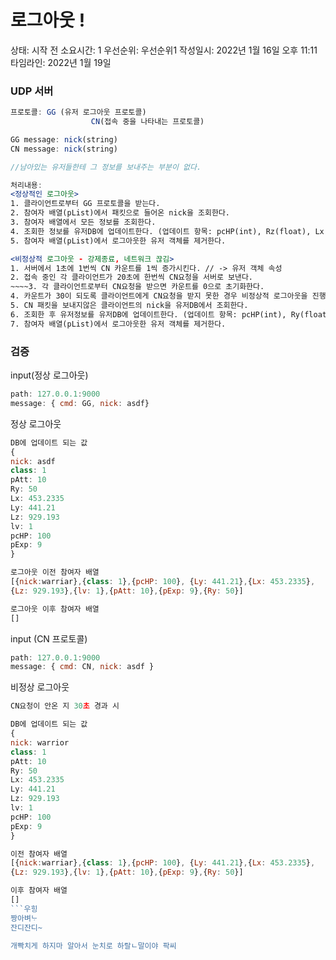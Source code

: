 # 로그아웃 !

상태: 시작 전
소요시간: 1
우선순위: 우선순위1
작성일시: 2022년 1월 16일 오후 11:11
타임라인: 2022년 1월 19일

### UDP 서버

```jsx
프로토콜: GG (유저 로그아웃 프로토콜)
				  CN(접속 중을 나타내는 프로토콜)

GG message: nick(string)
CN message: nick(string)

//남아있는 유저들한테 그 정보를 보내주는 부분이 없다.

처리내용: 
<정상적인 로그아웃>
1. 클라이언트로부터 GG 프로토콜을 받는다.
2. 참여자 배열(pList)에서 패킷으로 들어온 nick을 조회한다.
3. 참여자 배열에서 모든 정보를 조회한다.
4. 조회한 정보를 유저DB에 업데이트한다. (업데이트 항목: pcHP(int), Rz(float), Lx(float), Ly(float), Lz(float), lv(int), pAtt(int), pExp(int))
5. 참여자 배열(pList)에서 로그아웃한 유저 객체를 제거한다.

<비정상적 로그아웃 - 강제종료, 네트워크 끊김>
1. 서버에서 1초에 1번씩 CN 카운트를 1씩 증가시킨다. // -> 유저 객체 속성
2. 접속 중인 각 클라이언트가 20초에 한번씩 CN요청을 서버로 보낸다.
~~~~3. 각 클라이언트로부터 CN요청을 받으면 카운트를 0으로 초기화한다.
4. 카운트가 30이 되도록 클라이언트에게 CN요청을 받지 못한 경우 비정상적 로그아웃을 진행한다.
5. CN 패킷을 보내지않은 클라이언트의 nick을 유저DB에서 조회한다.
6. 조회한 후 유저정보를 유저DB에 업데이트한다. (업데이트 항목: pcHP(int), Ry(float), Lx(float), Ly(float), Lz(float), lv(int), pAtt(int), pExp(int))
7. 참여자 배열(pList)에서 로그아웃한 유저 객체를 제거한다.
```

### 검증

input(정상 로그아웃)

```jsx
path: 127.0.0.1:9000
message: { cmd: GG, nick: asdf}
```

정상 로그아웃

```jsx
DB에 업데이트 되는 값
{
nick: asdf
class: 1
pAtt: 10
Ry: 50
Lx: 453.2335
Ly: 441.21
Lz: 929.193
lv: 1
pcHP: 100
pExp: 9
}

로그아웃 이전 참여자 배열
[{nick:warriar},{class: 1},{pcHP: 100}, {Ly: 441.21},{Lx: 453.2335},
{Lz: 929.193},{lv: 1},{pAtt: 10},{pExp: 9},{Ry: 50}]

로그아웃 이후 참여자 배열
[]
```

input (CN 프로토콜)

```jsx
path: 127.0.0.1:9000
message: { cmd: CN, nick: asdf }
```

비정상 로그아웃

```jsx
CN요청이 안온 지 30초 경과 시

DB에 업데이트 되는 값
{
nick: warrior
class: 1
pAtt: 10
Ry: 50
Lx: 453.2335
Ly: 441.21
Lz: 929.193
lv: 1
pcHP: 100
pExp: 9
}

이전 참여자 배열
[{nick:warriar},{class: 1},{pcHP: 100}, {Ly: 441.21},{Lx: 453.2335},
{Lz: 929.193},{lv: 1},{pAtt: 10},{pExp: 9},{Ry: 50}]

이후 참여자 배열
[]
```우힝
짱아벼ᄂᆞ
잔디잔디~

개빡치게 하지마 알아서 눈치로 하랄ㄴ말이야 팍씨

